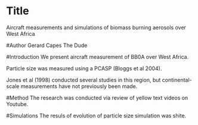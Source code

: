 # Title
Aircraft measurements and simulations of biomass burning aerosols over West Africa

#Author
Gerard Capes
The Dude

#Introduction
We present aircraft measurement of BB0A over West Africa.

Particle size was measured using a PCASP (Bloggs et al 2004).

Jones et al (1998) conducted several studies in this region, 
but continental-scale measurements have not previously been made.

#Method
The research was conducted via review of yellow text videos on Youtube.

#Simulations
The resuls of evolution of particle size simulation was shite.